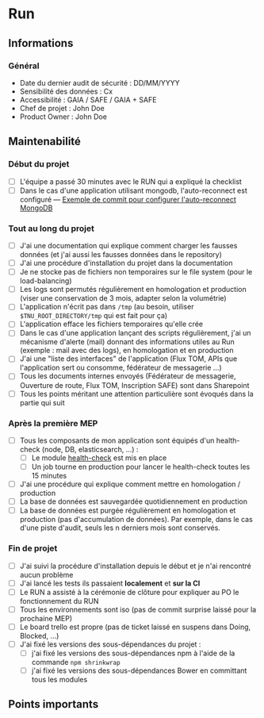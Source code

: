 # Run

## Informations

### Général

- Date du dernier audit de sécurité : DD/MM/YYYY
- Sensibilité des données : Cx
- Accessibilité : GAIA / SAFE / GAIA + SAFE
- Chef de projet : John Doe
- Product Owner : John Doe

## Maintenabilité

### Début du projet

- [ ] L'équipe a passé 30 minutes avec le RUN qui a expliqué la checklist
- [ ] Dans le cas d'une application utilisant mongodb, l'auto-reconnect est configuré — [Exemple de commit pour configurer l'auto-reconnect MongoDB](https://github.com/theodo/pepiniere-dashbook/pull/397/commits/3de3a444e3af1b2a4c7c8ba961d00b35c1130564)

### Tout au long du projet

- [ ] J'ai une documentation qui explique comment charger les fausses données (et j'ai aussi les fausses données dans le repository)
- [ ] J'ai une procédure d'installation du projet dans la documentation
- [ ] Je ne stocke pas de fichiers non temporaires sur le file system (pour le load-balancing)
- [ ] Les logs sont permutés régulièrement en homologation et production (viser une conservation de 3 mois, adapter selon la volumétrie)
- [ ] L'application n'écrit pas dans `/tmp` (au besoin, utiliser `$TNU_ROOT_DIRECTORY/tmp` qui est fait pour ça)
- [ ] L'application efface les fichiers temporaires qu'elle crée
- [ ] Dans le cas d'une application lançant des scripts régulièrement, j'ai un mécanisme d'alerte (mail) donnant des informations utiles au Run (exemple : mail avec des logs), en homologation et en production
- [ ] J'ai une "liste des interfaces" de l'application (Flux TOM, APIs que l'application sert ou consomme, fédérateur de messagerie ...)
- [ ] Tous les documents internes envoyés (Fédérateur de messagerie, Ouverture de route, Flux TOM, Inscription SAFE) sont dans Sharepoint
- [ ] Tous les points méritant une attention particulière sont évoqués dans la partie qui suit

### Après la première MEP

- [ ] Tous les composants de mon application sont équipés d'un health-check (node, DB, elasticsearch, ...) :
  - [ ] Le module [health-check](https://github.com/FastIT/health-check) est mis en place
  - [ ] Un job tourne en production pour lancer le health-check toutes les 15 minutes
- [ ] J'ai une procédure qui explique comment mettre en homologation / production
- [ ] La base de données est sauvegardée quotidiennement en production
- [ ] La base de données est purgée régulièrement en homologation et production (pas d'accumulation de données). Par exemple, dans le cas d'une piste d'audit, seuls les n derniers mois sont conservés.

### Fin de projet

- [ ] J'ai suivi la procédure d'installation depuis le début et je n'ai rencontré aucun problème
- [ ] J'ai lancé les tests ils passaient **localement** et **sur la CI**
- [ ] Le RUN a assisté à la cérémonie de clôture pour expliquer au PO le fonctionnement du RUN
- [ ] Tous les environnements sont iso (pas de commit surprise laissé pour la prochaine MEP)
- [ ] Le board trello est propre (pas de ticket laissé en suspens dans Doing, Blocked, ...)
- [ ] J'ai fixé les versions des sous-dépendances du projet :
  - [ ] j'ai fixé les versions des sous-dépendances npm à l'aide de la commande `npm shrinkwrap`
  - [ ] j'ai fixé les versions des sous-dépendances Bower en committant tous les modules

## Points importants
